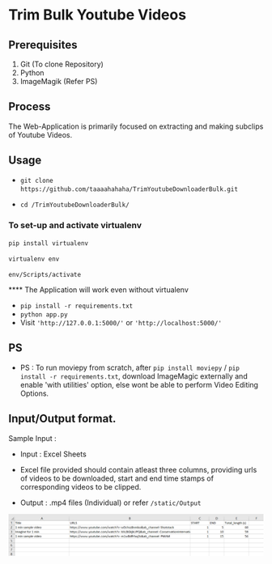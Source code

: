 # Trim Bulk Youtube Videos

## Prerequisites

1. Git (To clone Repository)
2. Python
3. ImageMagik (Refer PS)


## Process

The Web-Application is primarily focused on extracting and making subclips of Youtube Videos.

## Usage

- `git clone https://github.com/taaaahahaha/TrimYoutubeDownloaderBulk.git`

- `cd /TrimYoutubeDownloaderBulk/`

 ### To set-up and activate virtualenv
 
`pip install virtualenv`

`virtualenv env`

`env/Scripts/activate`

**** The Application will work even without virtualenv

- `pip install -r requirements.txt`
- `python app.py`
- Visit `'http://127.0.0.1:5000/'` or `'http://localhost:5000/'`


## PS

- PS : To run moviepy from scratch, after `pip install moviepy` / `pip install -r requirements.txt`, download ImageMagic externally and enable 'with utilities' option, else wont be able to perform Video Editing Options.


## Input/Output format.

Sample Input :




- Input : Excel Sheets
- Excel file provided should contain atleast three columns, providing urls of videos to be downloaded, start and end time stamps of corresponding videos to be clipped.

- Output : .mp4 files (Individual) or refer `/static/Output` 


<img src="https://github.com/taaaahahaha/TrimYoutubeDownloaderBulk/blob/main/static/SampleImage.png"/>
